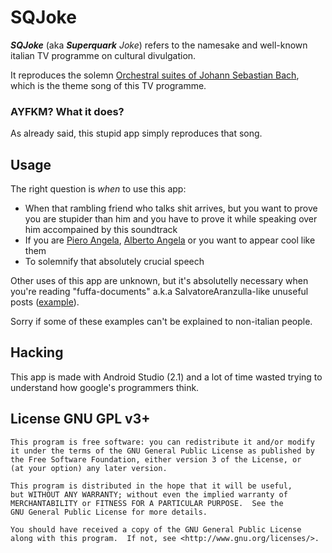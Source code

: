 # SQJoke
***SQJoke*** (aka _**Superquark** Joke_) refers to the namesake and well-known italian TV programme on cultural divulgation.

It reproduces the solemn [Orchestral suites of Johann Sebastian Bach](https://en.wikipedia.org/wiki/Air_on_the_G_String), which is the theme song of this TV programme.

### AYFKM? What it does?
As already said, this stupid app simply reproduces that song.

## Usage
The right question is *when* to use this app:

* When that rambling friend who talks shit arrives, but you want to prove you are stupider than him and you have to prove it while speaking over him accompained by this soundtrack
* If you are [Piero Angela](https://en.wikipedia.org/wiki/Piero_Angela), [Alberto Angela](https://en.wikipedia.org/wiki/Alberto_Angela) or you want to appear cool like them
* To solemnify that absolutely crucial speech

Other uses of this app are unknown, but it's absolutelly necessary when you're reading "fuffa-documents" a.k.a SalvatoreAranzulla-like unuseful posts ([example](https://whilefalsedonothing.wordpress.com/2016/04/24/accurata-descrizione-delle-guide-informatiche-scritte-da-incompetenti/#esempio-esplicativo)).

Sorry if some of these examples can't be explained to non-italian people.

## Hacking
This app is made with Android Studio (2.1) and a lot of time wasted trying to understand how google's programmers think.

## License GNU GPL v3+
```
This program is free software: you can redistribute it and/or modify
it under the terms of the GNU General Public License as published by
the Free Software Foundation, either version 3 of the License, or
(at your option) any later version.
 
This program is distributed in the hope that it will be useful,
but WITHOUT ANY WARRANTY; without even the implied warranty of
MERCHANTABILITY or FITNESS FOR A PARTICULAR PURPOSE.  See the
GNU General Public License for more details.
 
You should have received a copy of the GNU General Public License
along with this program.  If not, see <http://www.gnu.org/licenses/>.
```
